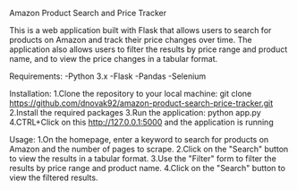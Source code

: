 Amazon Product Search and Price Tracker

This is a web application built with Flask that allows users to search for products on Amazon and track their price changes over time. The application also allows users to filter the results by price range and product name, and to view the price changes in a tabular format.

Requirements: 
-Python 3.x
-Flask
-Pandas
-Selenium

Installation:
1.Clone the repository to your local machine: 
git clone https://github.com/dnovak92/amazon-product-search-price-tracker.git
2.Install the required packages
3.Run the application: python app.py
4.CTRL+Click on this http://127.0.0.1:5000 and the application is running

Usage:
1.On the homepage, enter a keyword to search for products on Amazon and the number of pages to scrape.
2.Click on the "Search" button to view the results in a tabular format.
3.Use the "Filter" form to filter the results by price range and product name.
4.Click on the "Search" button to view the filtered results. 
